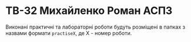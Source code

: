 # ТВ-32 Михайленко Роман АСПЗ
Виконані практичні та лабораторні роботи будуть розміщені в папках з назвами формати `practiseX`, де X - номер роботи.

